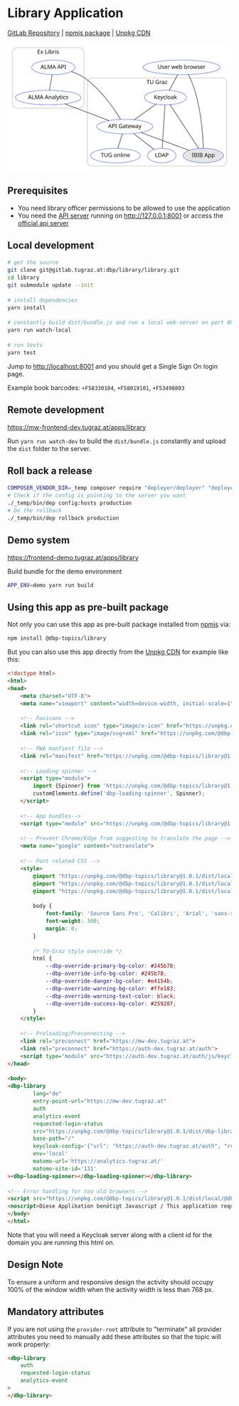 # Library Application

[GitLab Repository](https://gitlab.tugraz.at/dbp/library/library) |
[npmjs package](https://www.npmjs.com/package/@dbp-topics/library) |
[Unpkg CDN](https://unpkg.com/browse/@dbp-topics/library/)

![overview](docs/overview.svg)

## Prerequisites

- You need library officer permissions to be allowed to use the application
- You need the [API server](https://gitlab.tugraz.at/dbp/middleware/api) running on <http://127.0.0.1:8001> or access the [official api server](https://api.tugraz.at/)

## Local development

```bash
# get the source
git clone git@gitlab.tugraz.at:dbp/library/library.git
cd library
git submodule update --init

# install dependencies
yarn install

# constantly build dist/bundle.js and run a local web-server on port 8001 
yarn run watch-local

# run tests
yarn test
```

Jump to <http://localhost:8001> and you should get a Single Sign On login page.

Example book barcodes: `+F58330104`, `+F58019101`, `+F53498803`


## Remote development

<https://mw-frontend-dev.tugraz.at/apps/library>

Run `yarn run watch-dev` to build the `dist/bundle.js` constantly and upload the `dist` folder to the server.

## Roll back a release

```bash
COMPOSER_VENDOR_DIR=_temp composer require "deployer/deployer" "deployer/recipes"
# Check if the config is pointing to the server you want
./_temp/bin/dep config:hosts production
# Do the rollback
./_temp/bin/dep rollback production
```

## Demo system

<https://frontend-demo.tugraz.at/apps/library>

Build bundle for the demo environment

```bash
APP_ENV=demo yarn run build
```

## Using this app as pre-built package

Not only you can use this app as pre-built package installed from [npmjs](https://www.npmjs.com/package/@dbp-topics/library) via:

```bash
npm install @dbp-topics/library
```

But you can also use this app directly from the [Unpkg CDN](https://unpkg.com/browse/@dbp-topics/library/)
for example like this:

```html
<!doctype html>
<html>
<head>
    <meta charset="UTF-8">
    <meta name="viewport" content="width=device-width, initial-scale=1">

    <!-- Favicons -->
    <link rel="shortcut icon" type="image/x-icon" href="https://unpkg.com/@dbp-topics/library@1.0.1/dist/local/@dbp-topics/library/favicon.ico">
    <link rel="icon" type="image/svg+xml" href="https://unpkg.com/@dbp-topics/library@1.0.1/dist/local/@dbp-topics/library/favicon.svg" sizes="any">

    <!-- PWA manfiest file -->
    <link rel="manifest" href="https://unpkg.com/@dbp-topics/library@1.0.1/dist/dbp-library.manifest.json">

    <!-- Loading spinner -->
    <script type="module">
        import {Spinner} from 'https://unpkg.com/@dbp-topics/library@1.0.1/dist/local/@dbp-topics/library/spinner.js';
        customElements.define('dbp-loading-spinner', Spinner);
    </script>

    <!-- App bundles-->
    <script type="module" src="https://unpkg.com/@dbp-topics/library@1.0.1/dist/dbp-library.js"></script>

    <!-- Prevent Chrome/Edge from suggesting to translate the page -->
    <meta name="google" content="notranslate">

    <!-- Font related CSS -->
    <style>
        @import "https://unpkg.com/@dbp-topics/library@1.0.1/dist/local/@dbp-topics/library/fonts/source-sans-pro/300.css";
        @import "https://unpkg.com/@dbp-topics/library@1.0.1/dist/local/@dbp-topics/library/fonts/source-sans-pro/400.css";
        @import "https://unpkg.com/@dbp-topics/library@1.0.1/dist/local/@dbp-topics/library/fonts/source-sans-pro/600.css";

        body {
            font-family: 'Source Sans Pro', 'Calibri', 'Arial', 'sans-serif';
            font-weight: 300;
            margin: 0;
        }

        /* TU-Graz style override */
        html {
            --dbp-override-primary-bg-color: #245b78;
            --dbp-override-info-bg-color: #245b78;
            --dbp-override-danger-bg-color: #e4154b;
            --dbp-override-warning-bg-color: #ffe183;
            --dbp-override-warning-text-color: black;
            --dbp-override-success-bg-color: #259207;
        }
    </style>

    <!-- Preloading/Preconnecting -->
    <link rel="preconnect" href="https://mw-dev.tugraz.at">
    <link rel="preconnect" href="https://auth-dev.tugraz.at/auth">
    <script type="module" src="https://auth-dev.tugraz.at/auth/js/keycloak.min.js"></script>
</head>

<body>
<dbp-library
        lang="de"
        entry-point-url="https://mw-dev.tugraz.at"
        auth
        analytics-event
        requested-login-status
        src="https://unpkg.com/@dbp-topics/library@1.0.1/dist/dbp-library.topic.metadata.json"
        base-path="/"
        keycloak-config='{"url": "https://auth-dev.tugraz.at/auth", "realm": "tugraz", "clientId": "auth-dev-mw-frontend-local", "silentCheckSsoRedirectUri": "./silent-check-sso.html"}'
        env='local'
        matomo-url='https://analytics.tugraz.at/'
        matomo-site-id='131'
><dbp-loading-spinner></dbp-loading-spinner></dbp-library>

<!-- Error handling for too old browsers -->
<script src="https://unpkg.com/@dbp-topics/library@1.0.1/dist/local/@dbp-topics/library/browser-check.js" defer></script>
<noscript>Diese Applikation benötigt Javascript / This application requires Javascript</noscript>
</body>
</html>
```

Note that you will need a Keycloak server along with a client id for the domain you are running this html on.

## Design Note

To ensure a uniform and responsive design the activity should occupy 100% of the window width when the activity width is less than 768 px.

## Mandatory attributes

If you are not using the `provider-root` attribute to "terminate" all provider attributes
you need to manually add these attributes so that the topic will work properly:

```html
<dbp-library
    auth
    requested-login-status
    analytics-event
>
</dbp-library>
```
